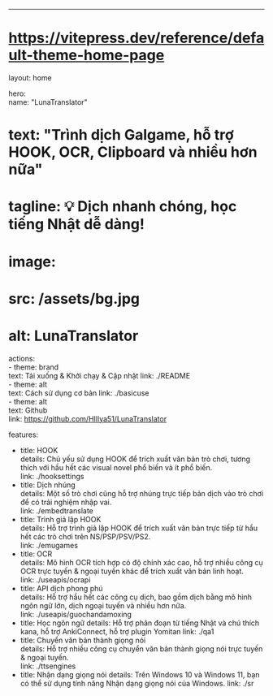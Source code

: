 ---  
# https://vitepress.dev/reference/default-theme-home-page  
layout: home  

hero:  
  name: "LunaTranslator"  
  # text: "Trình dịch Galgame, hỗ trợ HOOK, OCR, Clipboard và nhiều hơn nữa"  
  # tagline: 💡 Dịch nhanh chóng, học tiếng Nhật dễ dàng!  
  # image:  
  #   src: /assets/bg.jpg  
  #   alt: LunaTranslator  
  actions:  
    - theme: brand  
      text: Tải xuống & Khởi chạy & Cập nhật
      link: ./README  
    - theme: alt  
      text: Cách sử dụng cơ bản
      link: ./basicuse  
    - theme: alt  
      text: Github  
      link: https://github.com/HIllya51/LunaTranslator  

features:  
  - title: HOOK  
    details: Chủ yếu sử dụng HOOK để trích xuất văn bản trò chơi, tương thích với hầu hết các visual novel phổ biến và ít phổ biến.  
    link: ./hooksettings
  - title: Dịch nhúng  
    details: Một số trò chơi cũng hỗ trợ nhúng trực tiếp bản dịch vào trò chơi để có trải nghiệm nhập vai.  
    link: ./embedtranslate
  - title: Trình giả lập HOOK  
    details: Hỗ trợ trình giả lập HOOK để trích xuất văn bản trực tiếp từ hầu hết các trò chơi trên NS/PSP/PSV/PS2.  
    link: ./emugames
  - title: OCR  
    details: Mô hình OCR tích hợp có độ chính xác cao, hỗ trợ nhiều công cụ OCR trực tuyến & ngoại tuyến khác để trích xuất văn bản linh hoạt.  
    link: ./useapis/ocrapi
  - title: API dịch phong phú  
    details: Hỗ trợ hầu hết các công cụ dịch, bao gồm dịch bằng mô hình ngôn ngữ lớn, dịch ngoại tuyến và nhiều hơn nữa.  
    link: ./useapis/guochandamoxing
  - title: Học ngôn ngữ
    details: Hỗ trợ phân đoạn từ tiếng Nhật và chú thích kana, hỗ trợ AnkiConnect, hỗ trợ plugin Yomitan
    link: ./qa1
  - title: Chuyển văn bản thành giọng nói  
    details: Hỗ trợ nhiều công cụ chuyển văn bản thành giọng nói trực tuyến & ngoại tuyến.  
    link: ./ttsengines
  - title: Nhận dạng giọng nói
    details: Trên Windows 10 và Windows 11, bạn có thể sử dụng tính năng Nhận dạng giọng nói của Windows.
    link: ./sr
